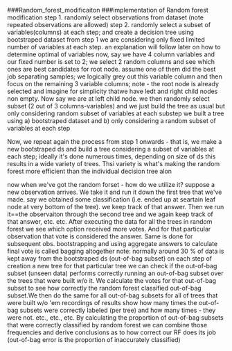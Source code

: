 ###Random_forest_modificaiton
###implementation of Random forest modification
 step 1. randomly select observations from dataset (note repeated observations are allowed)
 step 2. randomly select a subset of variables(columns) at each step; and create a decision tree using bootstraped dataset from step 1
 we are considering only fixed limited number of variables at each step. an explanation will follow later on how to determine 
 optimal  of variables
 now, say we have 4 column variables and our fixed number is set to 2; we select 2 random columns and see which ones are best 
 candidates for root node. assume one of them did the best job separating samples; we logically grey out this variable column
 and then focus on the remaining 3 variable columns; note - the root node is already selected and imagine for simplicity
 thatwe have ledt and right child nodes non empty. Now say we are at left child node. we then randomly select 
  subset (2 out of 3 columns-variables) and we just build the tree as usual but only considering random subset of variables at each substep
 we built a tree using a) bootstraped dataset and b) only considering a random subset of variables at each step

 Now, we repeat again the process from step 1 onwards - that is, we make a new bootstraped ds and build a tree considering
 a subset of variables at each step; ideally it's done numerous times, depending on size of ds
 this results in a wide variety of trees. Thsi variety is what's making the random forest more efficient than the individual decision tree alon

 now when we've got the random forset - how do we utilize it?
 suppose a new observation arrives. We take it and run it down the first tree that we've made. say we obtained some classification 
(i.e. ended up at seartain leaf node at very bottom of the tree). we keep track of that answer. Then we run it==the observaiton through
 the second tree and we again keep track of that answer, etc. etc. After executing the data for all the trees in random forest we see 
which option received more votes. And for that particular observation that vote is considered the answer. Same is done for subsequent obs.
 bootstrapping and using aggregate answers to calculate final vote is called bagging altogether
 note: normally around 30 % of data is kept away from the bootstraped ds (out-of-bag subset)
 on each step of creation a new tree for that particular tree we can check if the out-of-bag subset (unseen data) performs correctly
 running an out-of-bag subset over the trees that were built w/o it. We calculate the votes for that  out-of-bag subset to see how correctly
 the random forest classified out-of-bag subset.We then do the same for all out-of-bag subsets for all of trees that were built w/o 'em
 recordings of results show how many times the out-of-bag subsets were correctly labeled (per tree) and how many times - they were not.
 etc., etc., etc. By calculating the proportion of out-of-bag subsets that were correctly classified by random forest we can combine
 those frequencies and derive conclusions as to how correct our RF does its job (out-of-bag error is the proportion of inaccurately classified)
